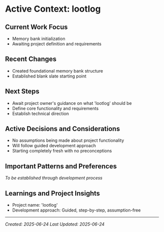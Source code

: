 # Active Context: lootlog

## Current Work Focus
- Memory bank initialization
- Awaiting project definition and requirements

## Recent Changes
- Created foundational memory bank structure
- Established blank slate starting point

## Next Steps
- Await project owner's guidance on what 'lootlog' should be
- Define core functionality and requirements
- Establish technical direction

## Active Decisions and Considerations
- No assumptions being made about project functionality
- Will follow guided development approach
- Starting completely fresh with no preconceptions

## Important Patterns and Preferences
*To be established through development process*

## Learnings and Project Insights
- Project name: 'lootlog'
- Development approach: Guided, step-by-step, assumption-free

---
*Created: 2025-06-24*
*Last Updated: 2025-06-24*
